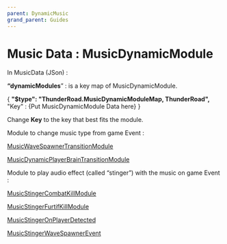 ```yaml
---
parent: DynamicMusic
grand_parent: Guides
---
```

# Music Data : MusicDynamicModule

In MusicData (JSon) :

**“dynamicModules**” : is a key map of MusicDynamicModule. 

{
**"$type": "ThunderRoad.MusicDynamicModuleMap, ThunderRoad",**
 "Key" : {Put MusicDynamicModule Data here}
}

Change **Key** to the key that best fits the module.

Module to change music type from game Event :

[MusicWaveSpawnerTransitionModule](Music%20Data%20MusicDynamicModule%2094de2bd68aad434295c594cf8c54343d/MusicWaveSpawnerTransitionModule%200409b5292a524230a63261220427acee.md)

[MusicDynamicPlayerBrainTransitionModule](Music%20Data%20MusicDynamicModule%2094de2bd68aad434295c594cf8c54343d/MusicDynamicPlayerBrainTransitionModule%20cdc27773f825473f8f5d2fb44a540014.md)

Module to play audio effect (called “stinger”) with the music on game Event :

[MusicStingerCombatKillModule](Music%20Data%20MusicDynamicModule%2094de2bd68aad434295c594cf8c54343d/MusicStingerCombatKillModule%20e9d16ff12c68421faace7d1d654c46cc.md)

[MusicStingerFurtifKillModule](Music%20Data%20MusicDynamicModule%2094de2bd68aad434295c594cf8c54343d/MusicStingerFurtifKillModule%2068ba0b54d604462fbb4f441e07745080.md)

[MusicStingerOnPlayerDetected](Music%20Data%20MusicDynamicModule%2094de2bd68aad434295c594cf8c54343d/MusicStingerOnPlayerDetected%2061fc848c8f14442a982e590fb4530cb4.md)

[ MusicStingerWaveSpawnerEvent](Music%20Data%20MusicDynamicModule%2094de2bd68aad434295c594cf8c54343d/MusicStingerWaveSpawnerEvent%20223839ac327a4838bd8a7eda4647fe77.md)